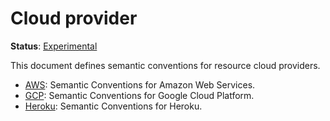 <!--- Hugo front matter used to generate the website version of this page:
path_base_for_github_subdir:
  from: tmp/semconv/docs/resource/cloud-provider/_index.md
  to: resource/cloud-provider/README.md
--->

# Cloud provider

**Status**: [Experimental][DocumentStatus]

This document defines semantic conventions for resource cloud providers.

* [AWS](aws/README.md): Semantic Conventions for Amazon Web Services.
* [GCP](gcp/README.md): Semantic Conventions for Google Cloud Platform.
* [Heroku](heroku.md): Semantic Conventions for Heroku.

[DocumentStatus]: https://opentelemetry.io/docs/specs/otel/document-status
